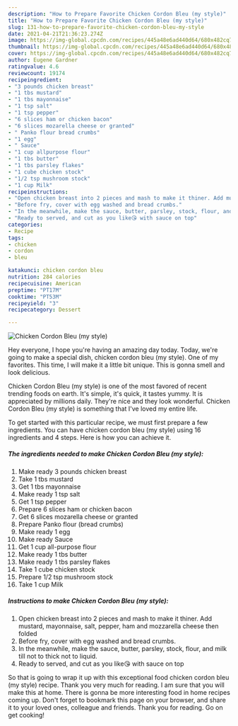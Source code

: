 ```yaml
---
description: "How to Prepare Favorite Chicken Cordon Bleu (my style)"
title: "How to Prepare Favorite Chicken Cordon Bleu (my style)"
slug: 131-how-to-prepare-favorite-chicken-cordon-bleu-my-style
date: 2021-04-21T21:36:23.274Z
image: https://img-global.cpcdn.com/recipes/445a48e6ad440d64/680x482cq70/chicken-cordon-bleu-my-style-recipe-main-photo.jpg
thumbnail: https://img-global.cpcdn.com/recipes/445a48e6ad440d64/680x482cq70/chicken-cordon-bleu-my-style-recipe-main-photo.jpg
cover: https://img-global.cpcdn.com/recipes/445a48e6ad440d64/680x482cq70/chicken-cordon-bleu-my-style-recipe-main-photo.jpg
author: Eugene Gardner
ratingvalue: 4.6
reviewcount: 19174
recipeingredient:
- "3 pounds chicken breast"
- "1 tbs mustard"
- "1 tbs mayonnaise"
- "1 tsp salt"
- "1 tsp pepper"
- "6 slices ham or chicken bacon"
- "6 slices mozarella cheese or granted"
- " Panko flour bread crumbs"
- "1 egg"
- " Sauce"
- "1 cup allpurpose flour"
- "1 tbs butter"
- "1 tbs parsley flakes"
- "1 cube chicken stock"
- "1/2 tsp mushroom stock"
- "1 cup Milk"
recipeinstructions:
- "Open chicken breast into 2 pieces and mash to make it thiner. Add mustard, mayonnaise, salt, pepper, ham and mozzarella cheese then folded"
- "Before fry, cover with egg washed and bread crumbs."
- "In the meanwhile, make the sauce, butter, parsley, stock, flour, and milk till not to thick not to liquid."
- "Ready to served, and cut as you like😘 with sauce on top"
categories:
- Recipe
tags:
- chicken
- cordon
- bleu

katakunci: chicken cordon bleu 
nutrition: 284 calories
recipecuisine: American
preptime: "PT17M"
cooktime: "PT53M"
recipeyield: "3"
recipecategory: Dessert

---
```



![Chicken Cordon Bleu (my style)](https://img-global.cpcdn.com/recipes/445a48e6ad440d64/680x482cq70/chicken-cordon-bleu-my-style-recipe-main-photo.jpg)

Hey everyone, I hope you're having an amazing day today. Today, we're going to make a special dish, chicken cordon bleu (my style). One of my favorites. This time, I will make it a little bit unique. This is gonna smell and look delicious.

Chicken Cordon Bleu (my style) is one of the most favored of recent trending foods on earth. It's simple, it's quick, it tastes yummy. It is appreciated by millions daily. They're nice and they look wonderful. Chicken Cordon Bleu (my style) is something that I've loved my entire life.




To get started with this particular recipe, we must first prepare a few ingredients. You can have chicken cordon bleu (my style) using 16 ingredients and 4 steps. Here is how you can achieve it.

<!--inarticleads1-->

##### The ingredients needed to make Chicken Cordon Bleu (my style):

1. Make ready 3 pounds chicken breast
1. Take 1 tbs mustard
1. Get 1 tbs mayonnaise
1. Make ready 1 tsp salt
1. Get 1 tsp pepper
1. Prepare 6 slices ham or chicken bacon
1. Get 6 slices mozarella cheese or granted
1. Prepare  Panko flour (bread crumbs)
1. Make ready 1 egg
1. Make ready  Sauce
1. Get 1 cup all-purpose flour
1. Make ready 1 tbs butter
1. Make ready 1 tbs parsley flakes
1. Take 1 cube chicken stock
1. Prepare 1/2 tsp mushroom stock
1. Take 1 cup Milk




<!--inarticleads2-->

##### Instructions to make Chicken Cordon Bleu (my style):

1. Open chicken breast into 2 pieces and mash to make it thiner. Add mustard, mayonnaise, salt, pepper, ham and mozzarella cheese then folded
1. Before fry, cover with egg washed and bread crumbs.
1. In the meanwhile, make the sauce, butter, parsley, stock, flour, and milk till not to thick not to liquid.
1. Ready to served, and cut as you like😘 with sauce on top




So that is going to wrap it up with this exceptional food chicken cordon bleu (my style) recipe. Thank you very much for reading. I am sure that you will make this at home. There is gonna be more interesting food in home recipes coming up. Don't forget to bookmark this page on your browser, and share it to your loved ones, colleague and friends. Thank you for reading. Go on get cooking!
